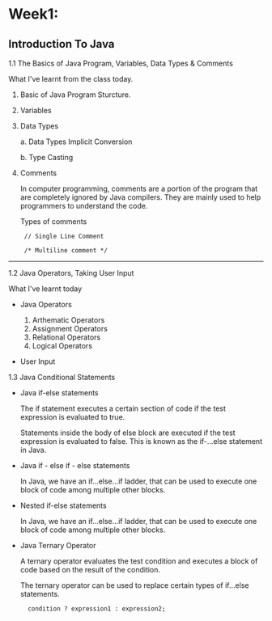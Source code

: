 # Week1:

## Introduction To Java

1.1 The Basics of Java Program, Variables, Data Types & Comments

What I've learnt from the class today.

1. Basic of Java Program Sturcture.

2. Variables

3. Data Types
    
    a. Data Types Implicit Conversion
    
    b. Type Casting

4. Comments

    In computer programming, comments are a portion of the program that are completely ignored by Java compilers. They are mainly used to help programmers to understand the code.

    Types of comments

        // Single Line Comment
    
        /* Multiline comment */

---

1.2 Java Operators, Taking User Input

What I've learnt today

* Java Operators
    
    1. Arthematic Operators
    2. Assignment Operators
    3. Relational Operators
    4. Logical Operators


* User Input

    
1.3 Java Conditional Statements

* Java if-else statements
    
    The if statement executes a certain section of code if the test expression is evaluated to true.

    Statements inside the body of else block are executed if the test expression is evaluated to false. This is known as the if-...else statement in Java.

* Java if - else if - else statements

    In Java, we have an if...else...if ladder, that can be used to execute one block of code among multiple other blocks.

* Nested if-else statements

    In Java, we have an if...else...if ladder, that can be used to execute one block of code among multiple other blocks.

* Java Ternary Operator

    A ternary operator evaluates the test condition and executes a block of code based on the result of the condition.

    The ternary operator can be used to replace certain types of if...else statements.

        condition ? expression1 : expression2;